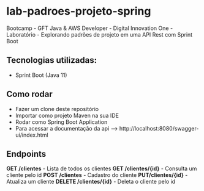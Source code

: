 # lab-padroes-projeto-spring
Bootcamp - GFT Java & AWS Developer - Digital Innovation One - Laboratório - Explorando padrões de projeto em uma API Rest com Sprint Boot

## Tecnologias utilizadas:
* Sprint Boot (Java 11)

## Como rodar
* Fazer um clone deste repositório
* Importar como projeto Maven na sua IDE
* Rodar como Spring Boot Application
* Para acessar a documentação da api --> http://localhost:8080/swagger-ui/index.html

## Endpoints

**GET /clientes** - Lista de todos os clientes
**GET /clientes/{id}** - Consulta um cliente pelo id
**POST /clientes** - Cadastro do cliente
**PUT/clientes/{id}** - Atualiza um cliente
**DELETE /clientes/{id}** - Deleta o cliente pelo id
